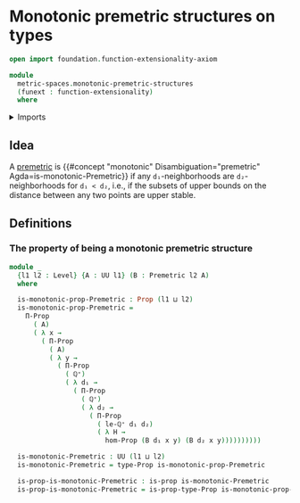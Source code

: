 # Monotonic premetric structures on types

```agda
open import foundation.function-extensionality-axiom

module
  metric-spaces.monotonic-premetric-structures
  (funext : function-extensionality)
  where
```

<details><summary>Imports</summary>

```agda
open import elementary-number-theory.positive-rational-numbers funext

open import foundation.propositions funext
open import foundation.universe-levels

open import metric-spaces.premetric-structures funext
```

</details>

## Idea

A [premetric](metric-spaces.premetric-structures.md) is
{{#concept "monotonic" Disambiguation="premetric" Agda=is-monotonic-Premetric}}
if any `d₁`-neighborhoods are `d₂`-neighborhoods for `d₁ < d₂`, i.e., if the
subsets of upper bounds on the distance between any two points are upper stable.

## Definitions

### The property of being a monotonic premetric structure

```agda
module _
  {l1 l2 : Level} {A : UU l1} (B : Premetric l2 A)
  where

  is-monotonic-prop-Premetric : Prop (l1 ⊔ l2)
  is-monotonic-prop-Premetric =
    Π-Prop
      ( A)
      ( λ x →
        ( Π-Prop
          ( A)
          ( λ y →
            ( Π-Prop
              ( ℚ⁺)
              ( λ d₁ →
                ( Π-Prop
                  ( ℚ⁺)
                  ( λ d₂ →
                    ( Π-Prop
                      ( le-ℚ⁺ d₁ d₂)
                      ( λ H →
                        hom-Prop (B d₁ x y) (B d₂ x y))))))))))

  is-monotonic-Premetric : UU (l1 ⊔ l2)
  is-monotonic-Premetric = type-Prop is-monotonic-prop-Premetric

  is-prop-is-monotonic-Premetric : is-prop is-monotonic-Premetric
  is-prop-is-monotonic-Premetric = is-prop-type-Prop is-monotonic-prop-Premetric
```
